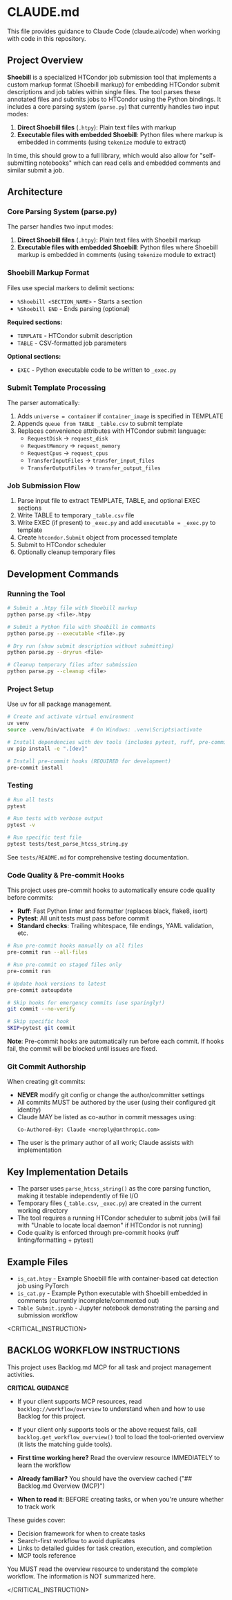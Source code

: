 # CLAUDE.md

This file provides guidance to Claude Code (claude.ai/code) when working with code in this repository.

## Project Overview

**Shoebill** is a specialized HTCondor job submission tool that implements a custom markup format (Shoebill markup) for embedding HTCondor submit descriptions and job tables within single files. The tool parses these annotated files and submits jobs to HTCondor using the Python bindings. It includes a core parsing system (`parse.py`) that currently handles two input modes:

1. **Direct Shoebill files** (`.htpy`): Plain text files with markup
2. **Executable files with embedded Shoebill**: Python files where markup is embedded in comments (using `tokenize` module to extract)

In time, this should grow to a full library, which would also allow for "self-submitting notebooks" which can read cells and embedded comments and similar submit a job.
## Architecture

### Core Parsing System (parse.py)

The parser handles two input modes:

1. **Direct Shoebill files** (`.htpy`): Plain text files with Shoebill markup
2. **Executable files with embedded Shoebill**: Python files where Shoebill markup is embedded in comments (using `tokenize` module to extract)

### Shoebill Markup Format

Files use special markers to delimit sections:
- `%Shoebill <SECTION_NAME>` - Starts a section
- `%Shoebill END` - Ends parsing (optional)

**Required sections:**
- `TEMPLATE` - HTCondor submit description
- `TABLE` - CSV-formatted job parameters

**Optional sections:**
- `EXEC` - Python executable code to be written to `_exec.py`

### Submit Template Processing

The parser automatically:
1. Adds `universe = container` if `container_image` is specified in TEMPLATE
2. Appends `queue from TABLE _table.csv` to submit template
3. Replaces convenience attributes with HTCondor submit language:
   - `RequestDisk` → `request_disk`
   - `RequestMemory` → `request_memory`
   - `RequestCpus` → `request_cpus`
   - `TransferInputFiles` → `transfer_input_files`
   - `TransferOutputFiles` → `transfer_output_files`

### Job Submission Flow

1. Parse input file to extract TEMPLATE, TABLE, and optional EXEC sections
2. Write TABLE to temporary `_table.csv` file
3. Write EXEC (if present) to `_exec.py` and add `executable = _exec.py` to template
4. Create `htcondor.Submit` object from processed template
5. Submit to HTCondor scheduler
6. Optionally cleanup temporary files

## Development Commands

### Running the Tool

```bash
# Submit a .htpy file with Shoebill markup
python parse.py <file>.htpy

# Submit a Python file with Shoebill in comments
python parse.py --executable <file>.py

# Dry run (show submit description without submitting)
python parse.py --dryrun <file>

# Cleanup temporary files after submission
python parse.py --cleanup <file>
```

### Project Setup
Use uv for all package management.

```bash
# Create and activate virtual environment
uv venv
source .venv/bin/activate  # On Windows: .venv\Scripts\activate

# Install dependencies with dev tools (includes pytest, ruff, pre-commit)
uv pip install -e ".[dev]"

# Install pre-commit hooks (REQUIRED for development)
pre-commit install
```

### Testing

```bash
# Run all tests
pytest

# Run tests with verbose output
pytest -v

# Run specific test file
pytest tests/test_parse_htcss_string.py
```

See `tests/README.md` for comprehensive testing documentation.

### Code Quality & Pre-commit Hooks

This project uses pre-commit hooks to automatically ensure code quality before commits:

- **Ruff**: Fast Python linter and formatter (replaces black, flake8, isort)
- **Pytest**: All unit tests must pass before commit
- **Standard checks**: Trailing whitespace, file endings, YAML validation, etc.

```bash
# Run pre-commit hooks manually on all files
pre-commit run --all-files

# Run pre-commit on staged files only
pre-commit run

# Update hook versions to latest
pre-commit autoupdate

# Skip hooks for emergency commits (use sparingly!)
git commit --no-verify

# Skip specific hook
SKIP=pytest git commit
```

**Note**: Pre-commit hooks are automatically run before each commit. If hooks fail, the commit will be blocked until issues are fixed.

### Git Commit Authorship

When creating git commits:

- **NEVER** modify git config or change the author/committer settings
- All commits MUST be authored by the user (using their configured git identity)
- Claude MAY be listed as co-author in commit messages using:
  ```
  Co-Authored-By: Claude <noreply@anthropic.com>
  ```
- The user is the primary author of all work; Claude assists with implementation

## Key Implementation Details

- The parser uses `parse_htcss_string()` as the core parsing function, making it testable independently of file I/O
- Temporary files (`_table.csv`, `_exec.py`) are created in the current working directory
- The tool requires a running HTCondor scheduler to submit jobs (will fail with "Unable to locate local daemon" if HTCondor is not running)
- Code quality is enforced through pre-commit hooks (ruff linting/formatting + pytest)

## Example Files

- `is_cat.htpy` - Example Shoebill file with container-based cat detection job using PyTorch
- `is_cat.py` - Example Python executable with Shoebill embedded in comments (currently incomplete/commented out)
- `Table Submit.ipynb` - Jupyter notebook demonstrating the parsing and submission workflow

<!-- BACKLOG.MD MCP GUIDELINES START -->

<CRITICAL_INSTRUCTION>

## BACKLOG WORKFLOW INSTRUCTIONS

This project uses Backlog.md MCP for all task and project management activities.

**CRITICAL GUIDANCE**

- If your client supports MCP resources, read `backlog://workflow/overview` to understand when and how to use Backlog for this project.
- If your client only supports tools or the above request fails, call `backlog.get_workflow_overview()` tool to load the tool-oriented overview (it lists the matching guide tools).

- **First time working here?** Read the overview resource IMMEDIATELY to learn the workflow
- **Already familiar?** You should have the overview cached ("## Backlog.md Overview (MCP)")
- **When to read it**: BEFORE creating tasks, or when you're unsure whether to track work

These guides cover:
- Decision framework for when to create tasks
- Search-first workflow to avoid duplicates
- Links to detailed guides for task creation, execution, and completion
- MCP tools reference

You MUST read the overview resource to understand the complete workflow. The information is NOT summarized here.

</CRITICAL_INSTRUCTION>

<!-- BACKLOG.MD MCP GUIDELINES END -->
